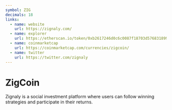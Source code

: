 ```yaml
---
symbol: ZIG
decimals: 18
links:
  - name: website
    url: https://zignaly.com/
  - name: explorer
    url: https://etherscan.io/token/0xb2617246d0c6c0087f18703d576831899ca94f01
  - name: coinmarketcap
    url: https://coinmarketcap.com/currencies/zigcoin/
  - name: twitter
    url: https://twitter.com/zignaly
---
```


# ZigCoin

Zignaly is a social investment platform where users can follow winning strategies and participate in their returns.
